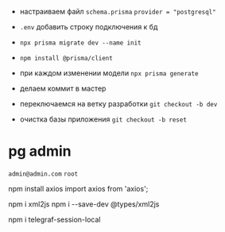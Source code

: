 - настраиваем файл `schema.prisma` `provider = "postgresql"`
- `.env` добавить строку подключения к бд

- `npx prisma migrate dev --name init`
- `npm install @prisma/client`

- при каждом изменении модели `npx prisma generate`

- делаем коммит в мастер
- переключаемся на ветку разработки `git checkout -b dev`
- очистка базы приложения `git checkout -b reset`

# pg admin

`admin@admin.com`
`root`

npm install axios
import axios from 'axios';

npm i xml2js
npm i --save-dev @types/xml2js

npm i telegraf-session-local
